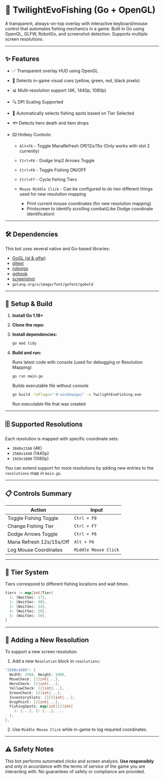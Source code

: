 # 🎣 TwilightEvoFishing (Go + OpenGL)

A transparent, always-on-top overlay with interactive keyboard/mouse control that automates fishing mechanics in a game. Built in Go using OpenGL, GLFW, RobotGo, and screenshot detection. Supports multiple screen resolutions.

---

## ✨ Features

* ✅ Transparent overlay HUD using OpenGL
* 👡 Detects in-game visual cues (yellow, green, red, black pixels)
* 📊 Multi-resolution support (4K, 1440p, 1080p) 
* 🔍 DPI Scaling Supported
* 🧠 Automatically selects fishing spots based on Tier Selected
* 🐟 Detects hero death and item drops
* ⌨️ Hotkey Controls:

  * `Alt+F6` - Toggle ManaRefresh Off/12s/15s (Only works with slot 2 currently)
  * `Ctrl+F6` - Dodge Imp2 Arrows Toggle
  * `Ctrl+F8` - Toggle Fishing ON/OFF
  * `Ctrl+F7` - Cycle fishing Tiers

  * `Mouse Middle Click` - Can be configured to do two different things used for new resolution mapping
    * Print current mouse coordinates (for new resolution mapping)
    * Printscreen to identify scrolling combat(Like Dodge coordinate identification)

---

## 🛠️ Dependencies

This bot uses several native and Go-based libraries:

* [GoGL (gl & glfw)](https://github.com/go-gl)
* [gltext](https://github.com/go-gl/gltext)
* [robotgo](https://github.com/go-vgo/robotgo)
* [gohook](https://github.com/robotn/gohook)
* [screenshot](https://github.com/kbinani/screenshot)
* `golang.org/x/image/font/gofont/gobold`

---

## 🧰 Setup & Build

1. **Install Go 1.18+**

2. **Clone the repo:**

3. **Install dependencies:**

   ```bash
   go mod tidy
   ```

4. **Build and run:**

   Runs latest code with console (used for debugging or Resolution Mapping)
   ```bash
   go run main.go
   ```


   Builds executable file without console
   ```bash
   go build -ldflags="-H windowsgui" -o TwilightEveFishing.exe
   ```
   Run executable file that was created

---

## 🗄️ Supported Resolutions

Each resolution is mapped with specific coordinate sets:

* `3840x2160` (4K)
* `2560x1440` (1440p)
* `1920x1080` (1080p)

You can extend support for more resolutions by adding new entries to the `resolutions` map in `main.go`.

---

## 📋 Controls Summary

| Action                   | Input                |
| ---------------------    | -------------------- |
| Toggle Fishing Toggle    | `Ctrl + F8`          |
| Change Fishing Tier      | `Ctrl + F7`          |
| Dodge Arrows Toggle      | `Ctrl + F6`          |
| Mana Refresh 12s/15s/Off | `Alt + F6`           |
| Log Mouse Coordinates    | `Middle Mouse Click` |

---

## 🧠 Tier System

Tiers correspond to different fishing locations and wait times.

```go
tiers := map[int]Tier{
  1: {WaitSec: 17},
  2: {WaitSec: 40},
  3: {WaitSec: 24},
  4: {WaitSec: 20},
  5: {WaitSec: 50},
}
```

---

## 🔧 Adding a New Resolution

To support a new screen resolution:

1. Add a new `Resolution` block in `resolutions`:

```go
"2560x1080": {
  Width: 2560, Height: 1080,
  MoveCheck: [2]int{...},
  HeroCheck: [2]int{...},
  YellowCheck: [2]int{...},
  GreenCheck: [2]int{...},
  InventorySlots: [][2]int{...},
  DropPoint: [2]int{...},
  FishingSpots: map[int][2]int{
    1: {...}, 2: {...}, ...
  },
},
```

2. Use `Middle Mouse Click` while in-game to log required coordinates.

---

## ⚠️ Safety Notes

This bot performs automated clicks and screen analysis. **Use responsibly** and only in accordance with the terms of service of the game you are interacting with. No guarantees of safety or compliance are provided.
